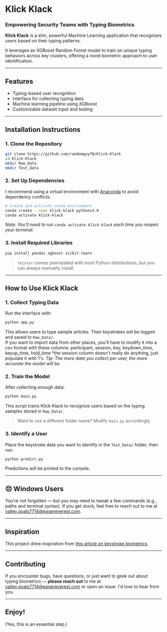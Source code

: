 # Klick Klack  
### Empowering Security Teams with Typing Biometrics  

**Klick Klack** is a slim, powerful Machine Learning application that recognizes users based on their typing patterns.  

It leverages an XGBoost Random Forest model to train on unique typing behaviors across key clusters, offering a novel biometric approach to user identification.

---

## Features  
- Typing-based user recognition  
- Interface for collecting typing data  
- Machine learning pipeline using XGBoost  
- Customizable dataset input and testing  

---

## Installation Instructions

### 1. Clone the Repository
```bash
git clone https://github.com/randomguy70/Klick-Klack
cd Klick-Klack
mkdir Raw_Data
mkdir Test_Data
```

### 2. Set Up Dependencies

I recommend using a virtual environment with [Anaconda](https://www.anaconda.com/docs/getting-started/anaconda/install) to avoid dependency conflicts.

```bash
# Create and activate conda environment
conda create --name klick-klack python=3.9
conda activate klick-klack
```

*Note: You'll need to run `conda activate klick-klack` each time you reopen your terminal.*

### 3. Install Required Libraries

```bash
pip install pandas xgboost scikit-learn
```

> `tkinter` comes preinstalled with most Python distributions, but you can always manually install.

---

## How to Use Klick Klack

### 1. Collect Typing Data
Run the interface with:
```bash
python app.py
```
This allows users to type sample articles. Their keystrokes will be logged and saved to `Raw_Data/`.  
If you want to import data from other places, you'll have to modify it into a csv format with these columns: participant, session, key, keydown_time, keyup_time, hold_time
*the session column doesn't really do anything, just populate it with 1's.
*Tip: The more data you collect per user, the more accurate the model will be.*

### 2. Train the Model
After collecting enough data:
```bash
python main.py
```
This script trains Klick Klack to recognize users based on the typing samples stored in `Raw_Data/`.

> Want to use a different folder name? Modify `main.py` accordingly.

### 3. Identify a User
Place the keystroke data you want to identify in the `Test_Data/` folder, then run:
```bash
python predict.py
```
Predictions will be printed to the console.

---

## 😔 Windows Users
You're not forgotten — but you may need to tweak a few commands (e.g., paths and terminal syntax). If you get stuck, feel free to reach out to me at valley.goals7714@eagereverest.com.

---

## Inspiration

This project drew inspiration from [this article on keystroke biometrics](https://www.sciencedirect.com/science/article/pii/S2352340923006091?via%3Dihub).

---

## Contributing

If you encounter bugs, have questions, or just want to geek out about typing biometrics — **please reach out** to me at valley.goals7714@eagereverest.com or open an issue. I'd love to hear from you.

---

## Enjoy!
(Yes, this is an essential step.)
